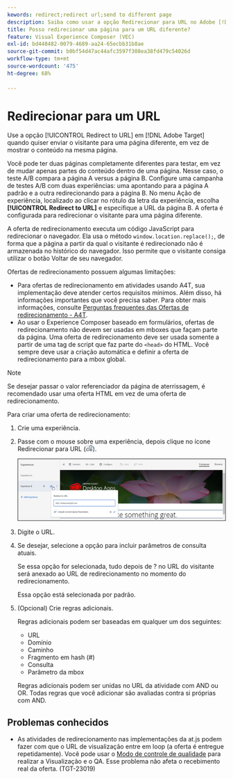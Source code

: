 ```yaml
---
kewords: redirect;redirect url;send to different page
description: Saiba como usar a opção Redirecionar para URL no Adobe [!DNL Target] quando quiser enviar o visitante para uma página diferente, em vez de mostrar o conteúdo na mesma página.
title: Posso redirecionar uma página para um URL diferente?
feature: Visual Experience Composer (VEC)
exl-id: bd448482-0079-4689-aa24-65ecbb31b8ae
source-git-commit: b0bf54d47ac44afc3597f308ea38fd479c54026d
workflow-type: tm+mt
source-wordcount: '475'
ht-degree: 68%

---
```


# Redirecionar para um URL

Use a opção [!UICONTROL Redirect to URL] em [!DNL Adobe Target] quando quiser enviar o visitante para uma página diferente, em vez de mostrar o conteúdo na mesma página.

Você pode ter duas páginas completamente diferentes para testar, em vez de mudar apenas partes do conteúdo dentro de uma página. Nesse caso, o teste A/B compara a página A versus a página B. Configure uma campanha de testes A/B com duas experiências: uma apontando para a página A padrão e a outra redirecionando para a página B. No menu Ação de experiência, localizado ao clicar no rótulo da letra da experiência, escolha **[!UICONTROL Redirect to URL]** e especifique a URL da página B. A oferta é configurada para redirecionar o visitante para uma página diferente.

A oferta de redirecionamento executa um código JavaScript para redirecionar o navegador. Ela usa o método `window.location.replace();`, de forma que a página a partir da qual o visitante é redirecionado não é armazenada no histórico do navegador. Isso permite que o visitante consiga utilizar o botão Voltar de seu navegador.

Ofertas de redirecionamento possuem algumas limitações:

* Para ofertas de redirecionamento em atividades usando A4T, sua implementação deve atender certos requisitos mínimos. Além disso, há informações importantes que você precisa saber. Para obter mais informações, consulte [Perguntas frequentes das Ofertas de redirecionamento - A4T](/help/main/c-integrating-target-with-mac/a4t/r-a4t-faq/a4t-faq-redirect-offers.md#concept_21BF213F10E1414A9DCD4A98AF207905).
* Ao usar o Experience Composer baseado em formulários, ofertas de redirecionamento não devem ser usadas em mboxes que façam parte da página. Uma oferta de redirecionamento deve ser usada somente a partir de uma tag de script que faz parte do `<head>` do HTML. Você sempre deve usar a criação automática e definir a oferta de redirecionamento para a mbox global.

>[!NOTE]
>
>Se desejar passar o valor referenciador da página de aterrissagem, é recomendado usar uma oferta HTML em vez de uma oferta de redirecionamento.

Para criar uma oferta de redirecionamento:

1. Crie uma experiência.
1. Passe com o mouse sobre uma experiência, depois clique no ícone Redirecionar para URL (![icon_redirect_url image](assets/icon_redirect_url.png)).

   ![imagem exp_actions](assets/exp_actions.png)

1. Digite o URL.
1. Se desejar, selecione a opção para incluir parâmetros de consulta atuais.

   Se essa opção for selecionada, tudo depois de ? no URL do visitante será anexado ao URL de redirecionamento no momento do redirecionamento.

   Essa opção está selecionada por padrão.
1. (Opcional) Crie regras adicionais.

   Regras adicionais podem ser baseadas em qualquer um dos seguintes:

   * URL
   * Domínio
   * Caminho
   * Fragmento em hash (#)
   * Consulta
   * Parâmetro da mbox

   Regras adicionais podem ser unidas no URL da atividade com AND ou OR. Todas regras que você adicionar são avaliadas contra si próprias com AND.

## Problemas conhecidos

* As atividades de redirecionamento nas implementações da at.js podem fazer com que o URL de visualização entre em loop (a oferta é entregue repetidamente). Você pode usar o [Modo de controle de qualidade](/help/main/c-activities/c-activity-qa/activity-qa.md) para realizar a Visualização e o QA. Esse problema não afeta o recebimento real da oferta. (TGT-23019)
